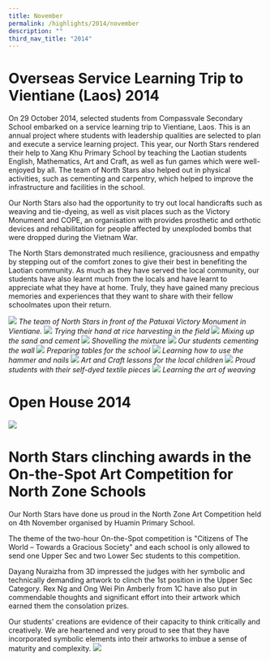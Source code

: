 ```yaml
---
title: November
permalink: /highlights/2014/november
description: ""
third_nav_title: "2014"
---
```

# Overseas Service Learning Trip to Vientiane (Laos) 2014
On 29 October 2014, selected students from Compassvale Secondary School embarked on a service learning trip to Vientiane, Laos. This is an annual project where students with leadership qualities are selected to plan and execute a service learning project. This year, our North Stars rendered their help to Xang Khu Primary School by teaching the Laotian students English, Mathematics, Art and Craft, as well as fun games which were well-enjoyed by all. The team of North Stars also helped out in physical activities, such as cementing and carpentry, which helped to improve the infrastructure and facilities in the school.

Our North Stars also had the opportunity to try out local handicrafts such as weaving and tie-dyeing, as well as visit places such as the Victory Monument and COPE, an organisation with provides prosthetic and orthotic devices and rehabilitation for people affected by unexploded bombs that were dropped during the Vietnam War.

The North Stars demonstrated much resilience, graciousness and empathy by stepping out of the comfort zones to give their best in benefiting the Laotian community. As much as they have served the local community, our students have also learnt much from the locals and have learnt to appreciate what they have at home. Truly, they have gained many precious memories and experiences that they want to share with their fellow schoolmates upon their return.

![](/images/The%20team%20of%20North%20Stars%20in%20front%20of%20the%20Patuxai%20Victory%20Monument%20in%20Vientiane.jpeg)
_The team of North Stars in front of the Patuxai Victory Monument in Vientiane._
![](/images/Trying%20their%20hand%20at%20rice%20harvesting%20in%20the%20field.jpeg)
_Trying their hand at rice harvesting in the field_
![](/images/Mixing%20up%20the%20sand%20and%20cement.jpeg)
_Mixing up the sand and cement_
![](/images/Shovelling%20the%20mixture.jpeg)
_Shovelling the mixture_
![](/images/Our%20students%20cementing%20the%20wall.jpeg)
_Our students cementing the wall_
![](/images/Preparing%20tables%20for%20the%20school.jpeg)
_Preparing tables for the school_
![](/images/Learning%20how%20to%20use%20the%20hammer%20and%20nails.jpeg)
_Learning how to use the hammer and nails_
![](/images/Art%20and%20Craft%20lessons%20for%20the%20local%20children.jpeg)
_Art and Craft lessons for the local children_
![](/images/Proud%20students%20with%20their%20self-dyed%20textile%20pieces.jpeg)
_Proud students with their self-dyed textile pieces_
![](/images/Learning%20the%20art%20of%20weaving.jpeg)
_Learning the art of weaving_

# Open House 2014
![](/images/Open%20House%202014.png)

# North Stars clinching awards in the On-the-Spot Art Competition for North Zone Schools
Our North Stars have done us proud in the North Zone Art Competition held on 4th November organised by Huamin Primary School.  
  
The theme of the two-hour On-the-Spot competition is "Citizens of The World – Towards a Gracious Society" and each school is only allowed to send one Upper Sec and two Lower Sec students to this competition.   
  
Dayang Nuraizha from 3D impressed the judges with her symbolic and technically demanding artwork to clinch the 1st position in the Upper Sec Category. Rex Ng and Ong Wei Pin Amberly from 1C have also put in commendable thoughts and significant effort into their artwork which earned them the consolation prizes.  
  
Our students' creations are evidence of their capacity to think critically and creatively. We are heartened and very proud to see that they have incorporated symbolic elements into their artworks to imbue a sense of maturity and complexity.
![](/images/North%20Star%20Clinching%20Award.jpeg)
